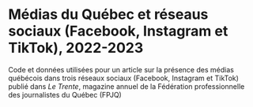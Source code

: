 # Médias du Québec et réseaus sociaux (Facebook, Instagram et TikTok), 2022-2023

Code et données utilisées pour un article sur la présence des médias québécois dans trois réseaux sociaux (Facebook, Instagram et TikTok) publié dans *Le Trente*, magazine annuel de la Fédération professionnelle des journalistes du Québec (FPJQ)
